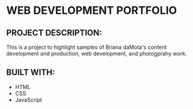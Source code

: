 # WEB DEVELOPMENT PORTFOLIO 

## PROJECT DESCRIPTION:
This is a project to highlight samples of Briana daMota's content development and production, web development, and photogprahy work. 

## BUILT WITH: 
* HTML 
* CSS
* JavaScript


